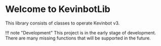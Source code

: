 # Welcome to KevinbotLib

This library consists of classes to operate Kevinbot v3.

!!! note "Development"
    This project is in the early stage of development. There are many missing functions that will be supported in the future.
